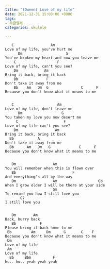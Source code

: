 ```yaml
---
title: "[Queen] Love of my life"
date: 2021-12-31 15:00:00 +0000
tags:
- 우쿨렐레
categories: ukulele

---
```

       C                 Am
    Love of my life, you've hurt me
          Dm                    G
    You've broken my heart and now you leave me
        C                   F
    Love of my life, can't you see?
        Dm            Am
    Bring it back, bring it back
        Bb             F
    Don't take it away from me
        Bb    Am   Dm  G               C      F
    Because you don't know what it means to me
    
    
       C                    Am
    Love of my life, don't leave me
          Dm                  G
    You taken my love you now desert me
         C                     F
    Love of my life can't you see?
        Dm                 Am
    Bring it back, bring it back
      Bb           A
    Don't take it away from me
      Bb      Am   Dm   G             C      F
    Because you don't know what it means to me
    
    
       Dm                 Am
    You will remember when this is flown over
       Bb                          F
    And everything's all by the way
       Dm                 Am                   Gb   
    When I grow older I will be there at your side
                          Gm
    To remind you how I still love you
           C7
    I still love you
    
    
       Dm        Am
    Back, hurry back
       Bb           F
    Please bring it back home to me
     Bb         Am     Dm      G       C    F
    Because you don't know what it means to me
     Dm
    Love of my life
     Am                     
    Love of my life         
      Bb     Bbm          F
    hu.. hu.. yeah yeah yeah